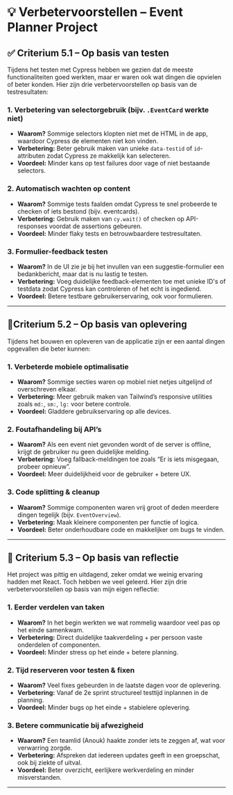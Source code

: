 # 💡 Verbetervoorstellen – Event Planner Project

## ✅ Criterium 5.1 – Op basis van testen

Tijdens het testen met Cypress hebben we gezien dat de meeste functionaliteiten goed werkten, maar er waren ook wat dingen die opvielen of beter konden. Hier zijn drie verbetervoorstellen op basis van de testresultaten:

### 1. Verbetering van selectorgebruik (bijv. `.EventCard` werkte niet)

- **Waarom?** Sommige selectors klopten niet met de HTML in de app, waardoor Cypress de elementen niet kon vinden.
- **Verbetering:** Beter gebruik maken van unieke `data-testid` of `id`-attributen zodat Cypress ze makkelijk kan selecteren.
- **Voordeel:** Minder kans op test failures door vage of niet bestaande selectors.

### 2. Automatisch wachten op content

- **Waarom?** Sommige tests faalden omdat Cypress te snel probeerde te checken of iets bestond (bijv. eventcards).
- **Verbetering:** Gebruik maken van `cy.wait()` of checken op API-responses voordat de assertions gebeuren.
- **Voordeel:** Minder flaky tests en betrouwbaardere testresultaten.

### 3. Formulier-feedback testen

- **Waarom?** In de UI zie je bij het invullen van een suggestie-formulier een bedankbericht, maar dat is nu lastig te testen.
- **Verbetering:** Voeg duidelijke feedback-elementen toe met unieke ID's of testdata zodat Cypress kan controleren of het echt is ingediend.
- **Voordeel:** Betere testbare gebruikerservaring, ook voor formulieren.

---

## 🚀Criterium 5.2 – Op basis van oplevering

Tijdens het bouwen en opleveren van de applicatie zijn er een aantal dingen opgevallen die beter kunnen:

### 1. Verbeterde mobiele optimalisatie

- **Waarom?** Sommige secties waren op mobiel niet netjes uitgelijnd of overschreven elkaar.
- **Verbetering:** Meer gebruik maken van Tailwind’s responsive utilities zoals `md:`, `sm:`, `lg:` voor betere controle.
- **Voordeel:** Gladdere gebruikservaring op alle devices.

### 2. Foutafhandeling bij API’s

- **Waarom?** Als een event niet gevonden wordt of de server is offline, krijgt de gebruiker nu geen duidelijke melding.
- **Verbetering:** Voeg fallback-meldingen toe zoals “Er is iets misgegaan, probeer opnieuw”.
- **Voordeel:** Meer duidelijkheid voor de gebruiker + betere UX.

### 3. Code splitting & cleanup

- **Waarom?** Sommige componenten waren vrij groot of deden meerdere dingen tegelijk (bijv. `EventOverview`).
- **Verbetering:** Maak kleinere componenten per functie of logica.
- **Voordeel:** Beter onderhoudbare code en makkelijker om bugs te vinden.

---

## 🧠 Criterium 5.3 – Op basis van reflectie

Het project was pittig en uitdagend, zeker omdat we weinig ervaring hadden met React. Toch hebben we veel geleerd. Hier zijn drie verbetervoorstellen op basis van mijn eigen reflectie:

### 1. Eerder verdelen van taken

- **Waarom?** In het begin werkten we wat rommelig waardoor veel pas op het einde samenkwam.
- **Verbetering:** Direct duidelijke taakverdeling + per persoon vaste onderdelen of componenten.
- **Voordeel:** Minder stress op het einde + betere planning.

### 2. Tijd reserveren voor testen & fixen

- **Waarom?** Veel fixes gebeurden in de laatste dagen voor de oplevering.
- **Verbetering:** Vanaf de 2e sprint structureel testtijd inplannen in de planning.
- **Voordeel:** Minder bugs op het einde + stabielere oplevering.

### 3. Betere communicatie bij afwezigheid

- **Waarom?** Een teamlid (Anouk) haakte zonder iets te zeggen af, wat voor verwarring zorgde.
- **Verbetering:** Afspreken dat iedereen updates geeft in een groepschat, ook bij ziekte of uitval.
- **Voordeel:** Beter overzicht, eerlijkere werkverdeling en minder misverstanden.

---
